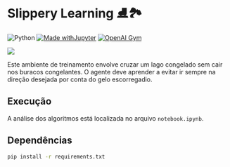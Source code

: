 # Slippery Learning ⛸️🏞️

![Python](https://img.shields.io/badge/python-3670A0?style=for-the-badge&logo=python&logoColor=ffdd54) [![Made withJupyter](https://img.shields.io/badge/Made%20with-Jupyter-orange?style=for-the-badge&logo=Jupyter)](https://jupyter.org/try) [![OpenAI Gym](https://img.shields.io/badge/OpenAI-Gym-ffdd54?style=for-the-badge&logo=openai)](https://gym.openai.com/)



![](https://gymnasium.farama.org/_images/frozen_lake.gif)

Este ambiente de treinamento envolve cruzar um lago congelado sem cair nos buracos congelantes. O agente deve aprender a evitar ir sempre na direção desejada por conta do gelo escorregadio.

## Execução

A análise dos algoritmos está localizada no arquivo `notebook.ipynb`.

## Dependências

```bash
pip install -r requirements.txt
```

